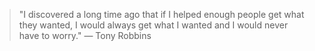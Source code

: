 > "I discovered a long time ago that if I helped enough people get what they wanted, I would always get what I wanted and I would never have to worry." — Tony Robbins
